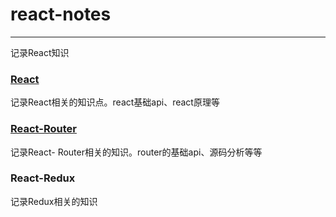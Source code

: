 # react-notes
---
记录React知识

### [React](https://github.com/Can-Chen/react-notes/tree/main/React)
记录React相关的知识点。react基础api、react原理等

### [React-Router](https://github.com/Can-Chen/react-notes/tree/main/React-Router)
记录React- Router相关的知识。router的基础api、源码分析等等

### React-Redux
记录Redux相关的知识